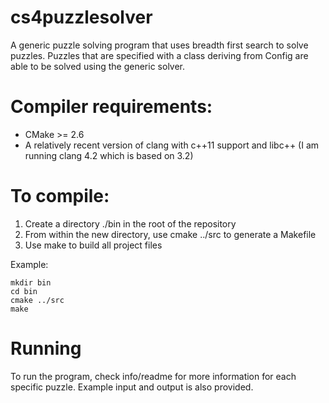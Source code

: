 cs4puzzlesolver
===============
A generic puzzle solving program that uses breadth first search to solve puzzles.
Puzzles that are specified with a class deriving from Config are able to be solved using the generic solver.

Compiler requirements:
======================
* CMake >= 2.6
* A relatively recent version of clang with c++11 support and libc++ (I am running clang 4.2 which is based on 3.2)

To compile:
===========
1. Create a directory ./bin in the root of the repository
2. From within the new directory, use cmake ../src to generate a Makefile
3. Use make to build all project files

Example:

    mkdir bin
    cd bin
    cmake ../src
    make

Running
=======
To run the program, check info/readme for more information for each specific puzzle. Example input and output is also provided.
